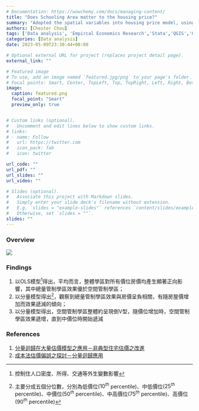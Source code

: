 ```yaml
---
# Documentation: https://wowchemy.com/docs/managing-content/
title: "Does Schooling Area matter to the housing price?"
summary: "Adopted the spatial variables into housing price model, using quantile regression to model"
authors: [Chester Chou]
tags: ['Data analysis', 'Empircal Economics Research','Stata','QGIS','GeoDa', 'R', 'Keynote']
categories: [Data analysis]
date: 2023-05-09T23:30:44+08:00

# Optional external URL for project (replaces project detail page).
external_link: ""

# Featured image
# To use, add an image named `featured.jpg/png` to your page's folder.
# Focal points: Smart, Center, TopLeft, Top, TopRight, Left, Right, BottomLeft, Bottom, BottomRight.
image:
  caption: featured.png
  focal_point: "Smart"
  preview_only: true


# Custom links (optional).
#   Uncomment and edit lines below to show custom links.
# links:
# - name: Follow
#   url: https://twitter.com
#   icon_pack: fab
#   icon: twitter

url_code: ""
url_pdf: ""
url_slides: ""
url_video: ""

# Slides (optional).
#   Associate this project with Markdown slides.
#   Simply enter your slide deck's filename without extension.
#   E.g. `slides = "example-slides"` references `content/slides/example-slides.md`.
#   Otherwise, set `slides = ""`.
slides: ""
---
```


### **Overview**

![](./image/p1.png)


### Findings

1. 以OLS模型[^1]得出，平均而言，整體學區對所有價位房價均產生顯著正向影響，其中總量管制學區效果優於空間管制學區；
2. 以分量模型得出[^2]，觀察到總量管制學區效果與房價呈負相關，有隨房屋價增加而效果遞減的傾向；
3. 以分量模型得出，空間管制學區整體約呈現倒V型，隨價位增加時，空間管制學區效果遞增，直到中價位時開始遞減

### References

1. [分量迴歸在大量估價模型之應用－非典型住宅估價之改進](http://www.realestate.com.tw/duckhouse/paper/114.%E5%88%86%E9%87%8F%E5%9B%9E%E6%AD%B8%E5%9C%A8%E4%BD%8F%E5%AE%85%E5%A4%A7%E9%87%8F%E4%BC%B0%E5%83%B9%E6%A8%A1%E5%9E%8B%E4%B8%AD%E7%9A%84%E5%BB%B6%E4%BC%B8.pdf)
2. [成本法估價偏誤之探討－分量迴歸應用](http://www.realestate.com.tw/duckhouse/paper/131.%E6%88%90%E6%9C%AC%E6%B3%95%E4%BC%B0%E5%83%B9%E5%81%8F%E8%AA%A4%E4%B9%8B%E6%8E%A2%E8%A8%8E.pdf)

[^1]:控制住人口密度、所得、交通等外生變數影響
[^2]:主要分成五個分位數，分別為低價位($10^{th}$ percentile)、中低價位($25^{th}$ percentile)、中價位($50^{th}$ percentile)、中高價位($75^{th}$ percentile)、高價位($90^{th}$ percentile)
